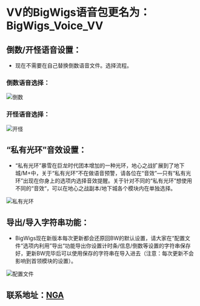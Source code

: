 #  VV的BigWigs语音包更名为：BigWigs_Voice_VV


##   倒数/开怪语音设置：
- 现在不需要在自己替换倒数语音文件。选择流程。
### 倒数语音选择：
![倒数](https://github.com/user-attachments/assets/b421b2fc-7c0d-41eb-a2eb-3434e796ea5e)
### 开怪语音选择：
![开怪](https://github.com/user-attachments/assets/2127c046-9138-46b0-a502-381f48fc48a7)



## “私有光环”音效设置：
- “私有光环”暴雪在巨龙时代团本增加的一种光环，地心之战扩展到了地下城/M+中，关于“私有光环”不在做语音预警，请各位在“音效”—只有“私有光环”出现在你身上的选项内选择音效提醒。关于针对不同的“私有光环”想使用不同的“音效“，可以在地心之战副本/地下城各个模块内在单独选择。

![私有光环](https://github.com/user-attachments/assets/4fde7f88-536b-4cd8-aa34-0cff1fa49b95)




## 导出/导入字符串功能：
- BigWigs现在新版本每次更新都会还原回BW的默认设置，请大家在“配置文件“选项内利用”导出“功能导出你设置计时条/信息/倒数等设置的字符串保存好，更新BW完毕后可以使用保存的字符串在导入进去（注意：每次更新不会影响到首领模块的设置）。

![配置文件](https://github.com/user-attachments/assets/6b9c0094-8ed3-4750-975c-d07c5bbf80cd)



## 联系地址：[NGA](https://nga.178.com/read.php?tid=15396176&_fp=3)
